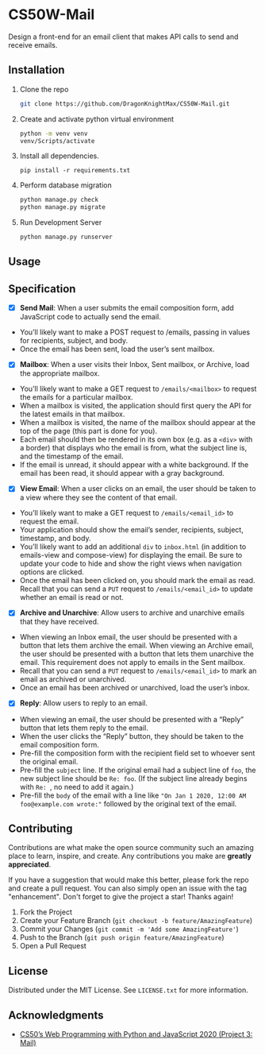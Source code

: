 # CS50W-Mail

Design a front-end for an email client that makes API calls to send and receive emails.

## Installation

1. Clone the repo

   ```bash
   git clone https://github.com/DragonKnightMax/CS50W-Mail.git
   ```

2. Create and activate python virtual environment

    ```bash
    python -m venv venv
    venv/Scripts/activate
    ```

3. Install all dependencies.

    ```shell
    pip install -r requirements.txt
    ```

4. Perform database migration

    ```bash
    python manage.py check
    python manage.py migrate
    ```

5. Run Development Server

    ```bash
    python manage.py runserver
    ```

## Usage

## Specification

- [X] **Send Mail**: When a user submits the email composition form, add JavaScript code to actually send the email.

- You’ll likely want to make a POST request to /emails, passing in values for recipients, subject, and body.
- Once the email has been sent, load the user’s sent mailbox.

- [X] **Mailbox**: When a user visits their Inbox, Sent mailbox, or Archive, load the appropriate mailbox.

- You’ll likely want to make a GET request to `/emails/<mailbox>` to request the emails for a particular mailbox.
- When a mailbox is visited, the application should first query the API for the latest emails in that mailbox.
- When a mailbox is visited, the name of the mailbox should appear at the top of the page (this part is done for you).
- Each email should then be rendered in its own box (e.g. as a `<div>` with a border) that displays who the email is from, what the subject line is, and the timestamp of the email.
- If the email is unread, it should appear with a white background. If the email has been read, it should appear with a gray background.

- [X] **View Email**: When a user clicks on an email, the user should be taken to a view where they see the content of that email.

- You’ll likely want to make a GET request to `/emails/<email_id>` to request the email.
- Your application should show the email’s sender, recipients, subject, timestamp, and body.
- You’ll likely want to add an additional `div` to `inbox.html` (in addition to emails-view and compose-view) for displaying the email. Be sure to update your code to hide and show the right views when navigation options are clicked.  
- Once the email has been clicked on, you should mark the email as read. Recall that you can send a `PUT` request to `/emails/<email_id>` to update whether an email is read or not.

- [X] **Archive and Unarchive**: Allow users to archive and unarchive emails that they have received.

- When viewing an Inbox email, the user should be presented with a button that lets them archive the email. When viewing an Archive email, the user should be presented with a button that lets them unarchive the email. This requirement does not apply to emails in the Sent mailbox.
- Recall that you can send a `PUT` request to `/emails/<email_id>` to mark an email as archived or unarchived.
- Once an email has been archived or unarchived, load the user’s inbox.

- [X] **Reply**: Allow users to reply to an email.

- When viewing an email, the user should be presented with a “Reply” button that lets them reply to the email.
- When the user clicks the “Reply” button, they should be taken to the email composition form.
- Pre-fill the composition form with the recipient field set to whoever sent the original email.
- Pre-fill the `subject` line. If the original email had a subject line of `foo`, the new subject line should be `Re: foo`. (If the subject line already begins with `Re: `, no need to add it again.)
- Pre-fill the `body` of the email with a line like `"On Jan 1 2020, 12:00 AM foo@example.com wrote:"` followed by the original text of the email.

## Contributing

Contributions are what make the open source community such an amazing place to learn, inspire, and create. Any contributions you make are **greatly appreciated**.

If you have a suggestion that would make this better, please fork the repo and create a pull request. You can also simply open an issue with the tag "enhancement".
Don't forget to give the project a star! Thanks again!

1. Fork the Project
2. Create your Feature Branch (`git checkout -b feature/AmazingFeature`)
3. Commit your Changes (`git commit -m 'Add some AmazingFeature'`)
4. Push to the Branch (`git push origin feature/AmazingFeature`)
5. Open a Pull Request

## License

Distributed under the MIT License. See `LICENSE.txt` for more information.

## Acknowledgments

- [CS50’s Web Programming with Python and JavaScript 2020 (Project 3: Mail)](https://cs50.harvard.edu/web/2020/projects/3/mail/)
